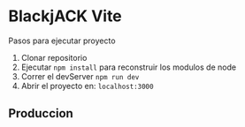 # BlackjACK Vite

Pasos para ejecutar proyecto

1. Clonar repositorio
2. Ejecutar `npm install` para reconstruir los modulos de node
3. Correr el devServer `npm run dev`
4. Abrir el proyecto en: `localhost:3000`

## Produccion
